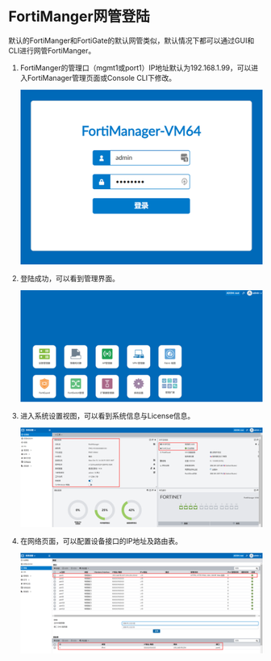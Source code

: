 # FortiManger网管登陆

默认的FortiManger和FortiGate的默认网管类似，默认情况下都可以通过GUI和CLI进行网管FortiManger。

1. FortiManger的管理口（mgmt1或port1）IP地址默认为192.168.1.99，可以进入FortiManager管理页面或Console CLI下修改。

   <img src="..\..\images\image-20221031161621183.png" alt="image-20221031161621183" style="zoom:50%;" />

2. 登陆成功，可以看到管理界面。

   <img src="..\..\images\image-20221031161724321.png" alt="image-20221031161724321" style="zoom:50%;" />

3. 进入系统设置视图，可以看到系统信息与License信息。

   <img src="..\..\images\image-20221031161902265.png" alt="image-20221031161902265" style="zoom:50%;" />

4. 在网络页面，可以配置设备接口的IP地址及路由表。

   <img src="..\..\images\image-20221031162012351.png" alt="image-20221031162012351" style="zoom:50%;" />
